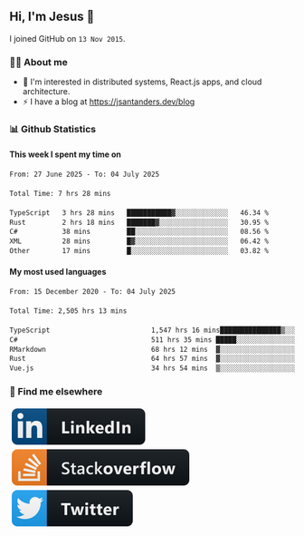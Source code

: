 ## Hi, I'm Jesus 👋

I joined GitHub on `13 Nov 2015`.

<!-- Talking about you -->

### 👨‍💻 About me

- 👦 I'm interested in distributed systems, React.js apps, and cloud architecture.
- ⚡️ I have a blog at <https://jsantanders.dev/blog>

### 📊 Github Statistics

#### This week I spent my time on

<!--START_SECTION:weekly-->

```txt
From: 27 June 2025 - To: 04 July 2025

Total Time: 7 hrs 28 mins

TypeScript   3 hrs 28 mins   ███████████▓░░░░░░░░░░░░░   46.34 %
Rust         2 hrs 18 mins   ███████▓░░░░░░░░░░░░░░░░░   30.95 %
C#           38 mins         ██░░░░░░░░░░░░░░░░░░░░░░░   08.56 %
XML          28 mins         █▓░░░░░░░░░░░░░░░░░░░░░░░   06.42 %
Other        17 mins         █░░░░░░░░░░░░░░░░░░░░░░░░   03.82 %
```

<!--END_SECTION:weekly-->

#### My most used languages

<!--START_SECTION:alltime-->

```txt
From: 15 December 2020 - To: 04 July 2025

Total Time: 2,505 hrs 13 mins

TypeScript                         1,547 hrs 16 mins███████████████▒░░░░░░░░░   61.76 %
C#                                 511 hrs 35 mins █████░░░░░░░░░░░░░░░░░░░░   20.42 %
RMarkdown                          68 hrs 12 mins  ▓░░░░░░░░░░░░░░░░░░░░░░░░   02.72 %
Rust                               64 hrs 57 mins  ▓░░░░░░░░░░░░░░░░░░░░░░░░   02.59 %
Vue.js                             34 hrs 54 mins  ▒░░░░░░░░░░░░░░░░░░░░░░░░   01.39 %
```

<!--END_SECTION:alltime-->

### 📢 Find me elsewhere

<p>
  <a target="_blank" href="https://linkedin.com/in/jsantanders">
    <img src="https://github.com/jsantanders/jsantanders/blob/master/img/linkedin.svg" alt="LinkedIn" style="vertical-align:top; margin:4px">
  </a>
  
  <a target="_blank" href="https://stackoverflow.com/users/7318331/jesus-santander">
    <img src="https://github.com/jsantanders/jsantanders/blob/master/img/stackoverflow.svg" alt="StackOverflow" style="vertical-align:top; margin:4px">
  </a>
  
  <a target="_blank" href="http://twitter.com/jsantanders">
    <img src="https://github.com/jsantanders/jsantanders/blob/master/img/twitter.svg" alt="Twitter" style="vertical-align:top; margin:4px">
  </a>
</p>
